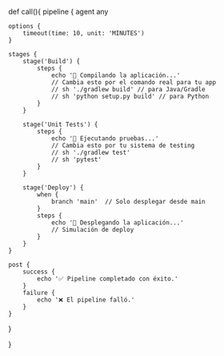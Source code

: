 def call(){
    pipeline {
    agent any

    options {
        timeout(time: 10, unit: 'MINUTES')
    }

    stages {
        stage('Build') {
            steps {
                echo '🔨 Compilando la aplicación...'
                // Cambia esto por el comando real para tu app
                // sh './gradlew build' // para Java/Gradle
                // sh 'python setup.py build' // para Python
            }
        }

        stage('Unit Tests') {
            steps {
                echo '🧪 Ejecutando pruebas...'
                // Cambia esto por tu sistema de testing
                // sh './gradlew test'
                // sh 'pytest'
            }
        }

        stage('Deploy') {
            when {
                branch 'main'  // Solo desplegar desde main
            }
            steps {
                echo '🚀 Desplegando la aplicación...'
                // Simulación de deploy
            }
        }
    }

    post {
        success {
            echo '✅ Pipeline completado con éxito.'
        }
        failure {
            echo '❌ El pipeline falló.'
        }
    }
}

}
